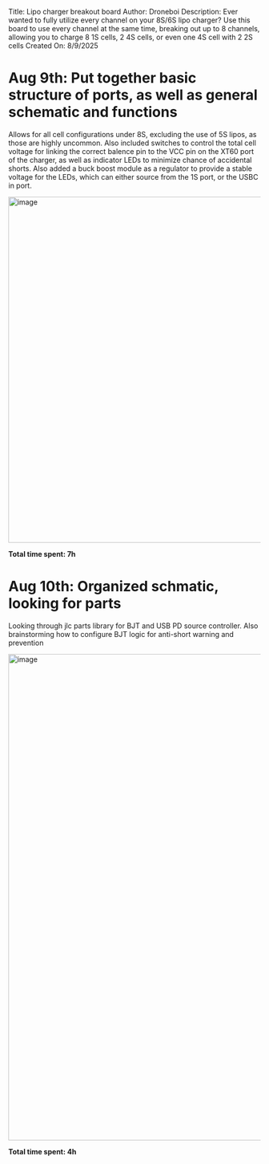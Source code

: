 Title: Lipo charger breakout board
Author: Droneboi
Description: Ever wanted to fully utilize every channel on your 8S/6S lipo charger? Use this board to use every channel at the same time, breaking out up to 8 channels, allowing you to charge 8 1S cells, 2 4S cells, or even one 4S cell with 2 2S cells
Created On: 8/9/2025


# Aug 9th: Put together basic structure of ports, as well as general schematic and functions

Allows for all cell configurations under 8S, excluding the use of 5S lipos, as those are highly uncommon. Also included switches to control the total cell voltage for linking the correct balence pin to the VCC pin on the XT60 port of the charger, as well as indicator LEDs to minimize chance of accidental shorts. 
Also added a buck boost module as a regulator to provide a stable voltage for the LEDs, which can either source from the 1S port, or the USBC in port.

<img width="1006" height="690" alt="image" src="https://github.com/user-attachments/assets/586dfd7a-fb0b-4e05-9878-4d70f7fadb31" />

**Total time spent: 7h**


# Aug 10th: Organized schmatic, looking for parts

Looking through jlc parts library for BJT and USB PD source controller.
Also brainstorming how to configure BJT logic for anti-short warning and prevention

<img width="1350" height="970" alt="image" src="https://github.com/user-attachments/assets/d0cfa377-93e8-4c52-a572-ac861022aa31" />

**Total time spent: 4h**
